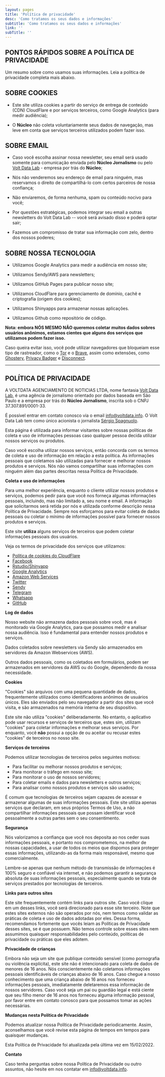 ```yaml
---
layout: pages
title: 'Política de privacidade'
desc: 'Como tratamos os seus dados e informações'
subtitle: 'Como tratamos os seus dados e informações'
link: ''
subTitle: ''
---
```


## PONTOS RÁPIDOS SOBRE A POLÍTICA DE PRIVACIDADE

Um resumo sobre como usamos suas informações. Leia a política de privacidade completa mais abaixo.

## SOBRE COOKIES

- Este site utiliza cookies a partir do serviço de entrega de conteúdo (CDN) CloudFlare e por serviços terceiros, como Google Analytics (para medir audiência);

- O **Núcleo** não coleta voluntariamente seus dados de navegação, mas leve em conta que serviços terceiros utilizados podem fazer isso.

## SOBRE EMAIL  

- Caso você escolha assinar nossa newsletter, seu email será usado somente para comunicação enviada pelo **Núcleo Jornalismo** ou pelo [Volt Data Lab](www.voltdata.info) - empresa por trás do **Núcleo**;

- Nós não venderemos seu endereço de email para ninguém, mas reservamos o direito de compartilhá-lo com certos parceiros de nossa confiança;

- Não enviaremos, de forma nenhuma, spam ou conteúdo nocivo para você;

- Por questões estratégicas, podemos integrar seu email a outras newsletters do Volt Data Lab -- você será avisado disso e poderá optar sair;

- Fazemos um compromisso de tratar sua informação com zelo, dentro dos nossos poderes;

## SOBRE NOSSA TECNOLOGIA

- Utilizamos Google Analytics para medir a audiência em nosso site;

- Utilizamos Sendy/AWS para newsletters;

- Utilizamos GitHub Pages para publicar nosso site;

- Utilizamos CloudFlare para gerenciamento de domínio, cachê e criptografia (origem dos cookies);

- Utilizamos Shinyapps para armazenar nossas aplicações.

- Utilizamos Github como repositório de código.

**Nota: embora NÓS MESMO NÃO queremos coletar muitos dados sobres usuários anônimos, estamos cientes que alguns dos serviços que utilizamos podem fazer isso.**

Caso queira evitar isso, você pode utilizar navegadores que bloqueiam esse tipo de rastreador, como o [Tor](https://www.torproject.org/download/) e o [Brave](https://brave.com/), assim como extensões, como [Ghostery](https://chrome.google.com/webstore/detail/ghostery-%E2%80%93-privacy-ad-blo/mlomiejdfkolichcflejclcbmpeaniij), [Privacy Badger](https://chrome.google.com/webstore/detail/privacy-badger/pkehgijcmpdhfbdbbnkijodmdjhbjlgp?hl=en) e [Disconnect](https://chrome.google.com/webstore/detail/disconnect/jeoacafpbcihiomhlakheieifhpjdfeo?hl=en).

<hr>

## POLÍTICA DE PRIVACIDADE

A VOLTDATA AGENCIAMENTO DE NOTICIAS LTDA, nome fantasia [Volt Data Lab](www.voltdata.info), é uma agência de jornalismo orientado por dados baseada em São Paulo e a empresa por trás do **Núcleo Jornalismo**, inscrita sob o CNPJ 37.307.891/0001-33.

É possível entrar em contato conosco via o email [info@voltdata.info](mailto:info@voltdata.info). O Volt Data Lab tem como único acionista o jornalista [Sérgio Spagnuolo](https://www.linkedin.com/in/sergiospagnuolo/).

Esta página é utilizada para informar visitantes sobre nossas políticas de coleta e uso de informações pessoas caso qualquer pessoa decida utilizar nossos serviços ou produtos.

Caso você escolha utilizar nossos serviços, então concorda com os termos de coleta e uso de informação em relação a esta política. As informações pessoais que coletamos são utilizadas para fornecer e melhorar nossos produtos e serviços. Nós não vamos compartilhar suas informações com ninguém além das partes descritas nessa Política de Privacidade.

**Coleta e uso de informações**

Para uma melhor experiência, enquanto o cliente utilizar nossos produtos e serviços, podemos pedir para que você nos forneça algumas informações pessoais, incluindo, mas não limitado a, seu nome e email. A informação que solicitarmos será retida por nós e utilizada conforme descrição nessa Política de Privacidade. Sempre nos esforçamos para evitar coleta de dados pessoais ou coletar o mínimo de informações possível para fornecer nossos produtos e serviços.

Este site **utiliza** alguns serviços de terceiros que podem coletar informações pessoais dos usuários.

Veja os termos de privacidade dos serviços que utilizamos:

*   [Política de cookies do CloudFlare](https://support.cloudflare.com/hc/pt-br/articles/200170156-Como-funcionam-os-cookies-da-Cloudflare)
*   [Facebook](https://www.facebook.com/about/privacy/update/printable)
*   [Rstudio/Shinyapp](https://rstudio.com/about/privacy-policy/)
*   [Google Analytics](https://policies.google.com/privacy?hl=en-US)
*   [Amazon Web Services](https://aws.amazon.com/pinpoint/data-privacy-compliance-faq/)
*   [Twitter](https://twitter.com/en/privacy)
*   [Sendy](https://sendy.co/privacy-policy)
*   [Telegram](https://telegram.org/privacy)
*   [Whatsapp](https://www.whatsapp.com/legal/privacy-policy)
*   [GitHub](https://docs.github.com/pt/free-pro-team@latest/github/site-policy/github-privacy-statement)

**Log de dados**

Nosso website não armazena dados pessoais sobre você, mas é monitorado via Google Analytics, para que possamos medir e analisar nossa audiência. Isso é fundamental para entender nossos produtos e serviços.

Dados coletados sobre newsletters via Sendy são armazenados em servidores da Amazon Webservices (AWS).

Outros dados pessoais, como os coletados em formulários, podem ser armazenados em servidores da AWS ou do Google, dependendo da nossa necessidade.

**Cookies**

"Cookies" são arquivos com uma pequena quantidade de dados, frequentemente utilizados como identificadores anônimos de usuários únicos. Eles são enviados pelo seu navegador a partir dos sites que você visita, e são armazenados na memória interna de seu dispositivo.

Este site não utiliza "cookies" deliberadamente. No entanto, o aplicativo pode usar recursos e serviços de terceiros que, estes sim, utilizam "cookies" para coletar informações e melhorar seus serviços. Por enquanto, você **não** possui a opção de ou aceitar ou recusar estes "cookies" de terceiros no nosso site.

**Serviços de terceiros**

Podemos utilizar tecnologias de terceiros pelos seguintes motivos:

* Para facilitar ou melhorar nossos produtos e serviços;
* Para monitorar o tráfego em nosso site;
* Para monitorar o uso de nossos servidores;
* Para coletar emails e dados para newsletters e outros serviços;
* Para analisar como nossos produtos e serviços são usados;

É comum que tecnologias de terceiros sejam capazes de acessar e armazenar algumas de suas informações pessoais. Este site utiliza apenas serviços que declaram, em seus próprios Termos de Uso, a não compartilhar informações pessoais que possam identificar você pessoalmente a outras partes sem o seu consentimento.

**Segurança**

Nós valorizamos a confiança que você nos deposita ao nos ceder suas informações pessoais, e portanto nos comprometemos, na melhor de nossas capacidades, a usar de todos os meios que dispomos para proteger essas informações, utilizando-as da forma mais responsável, mesmo que comercialmente.

Lembre-se apenas que nenhum método de transmissão de informações é 100% seguro e confiável via internet, e não podemos garantir a segurança absoluta de suas informações pessoais, especialmente quando se trata de serviços prestados por tecnologias de terceiros.

**Links para outros sites**

Este site frequentemente contém links para outros site. Caso você clique em um desses links, você será direcionado para esse site terceiro. Note que estes sites externos não são operados por nós, nem temos como validar as práticas de coleta e uso de dados adotadas por eles. Dessa forma, recomendamos fortemente que vocês leiam as Políticas de Privacidade desses sites, se é que possuem. Não temos controle sobre esses sites nem assumimos quaisquer responsabilidades pelo conteúdo, políticas de privacidade ou práticas que eles adotem.

**Privacidade de crianças**

Embora não seja um site que publique conteúdo sensível (como pornografia ou violência explícita), este site não é intencionado para coleta de dados de menores de 16 anos. Nós conscientemente não coletamos informações pessoais identificáveis de crianças abaixo de 16 anos. Caso chegue a nosso conhecimento que uma criança abaixo de 16 anos nos forneceu informações pessoais, imediatamente deletaremos essa informação de nossos servidores. Caso você seja um pai ou guardião legal e está ciente que seu filho menor de 16 anos nos forneceu alguma informação pessoal, por favor entre em contato conosco para que possamos tomar as ações necessárias.

**Mudanças nesta Política de Privacidade**

Podemos atualizar nossa Política de Privacidade periodicamente. Assim, aconselhamos que você revise esta página de tempos em tempos para quaisquer mudanças.

Esta Política de Privacidade foi atualizada pela última vez em 15/02/2022.

**Contato**

Caso tenha perguntas sobre nossa Política de Privacidade ou outro assuntos, não hesite em nos contatar em [info@voltdata.info](mailto:info@voltdata.info).
